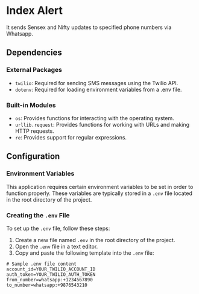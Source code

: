 # Index Alert

It sends Sensex and Nifty updates to specified phone numbers via Whatsapp.

## Dependencies

### External Packages
- `twilio`: Required for sending SMS messages using the Twilio API.
- `dotenv`: Required for loading environment variables from a .env file.

### Built-in Modules
- `os`: Provides functions for interacting with the operating system.
- `urllib.request`: Provides functions for working with URLs and making HTTP requests.
- `re`: Provides support for regular expressions.


## Configuration

### Environment Variables

This application requires certain environment variables to be set in order to function properly. These variables are typically stored in a `.env` file located in the root directory of the project.

### Creating the `.env` File

To set up the `.env` file, follow these steps:

1. Create a new file named `.env` in the root directory of the project.
2. Open the `.env` file in a text editor.
3. Copy and paste the following template into the `.env` file:

```plaintext
# Sample .env file content
account_id=YOUR_TWILIO_ACCOUNT_ID
auth_token=YOUR_TWILIO_AUTH_TOKEN
from_number=whatsapp:+1234567890
to_number=whatsapp:+9876543210
